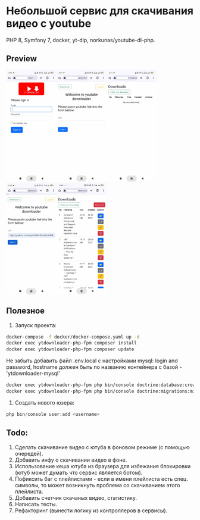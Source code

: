 # Небольшой сервис для скачивания видео с youtube

PHP 8, Symfony 7, docker, yt-dlp, norkunas/youtube-dl-php.

## Preview  
<img src="documentation/readmemd-images/1.jpg" alt="Login page" height="300"><img src="documentation/readmemd-images/2.jpg" alt="Login page" height="300"><img src="documentation/readmemd-images/3.jpg" alt="Login page" height="300"><img src="documentation/readmemd-images/4.jpg" alt="Login page" height="300"><img src="documentation/readmemd-images/5.jpg" alt="Login page" height="300">

## Полезное  
1. Запуск проекта:
``` bash
docker-compose -f docker/docker-compose.yaml up -d
docker exec ytdownloader-php-fpm composer install
docker exec ytdownloader-php-fpm composer update
```
Не забыть добавить файл .env.local с настройками mysql: login and password, hostname должен быть по названию контейнера с базой - 'ytdownloader-mysql'
``` bash
docker exec ytdownloader-php-fpm php bin/console doctrine:database:create
docker exec ytdownloader-php-fpm php bin/console doctrine:migrations:migrate
```
1. Создать нового юзера:
```php
php bin/console user:add <username>
``` 

## Todo:
1. Сделать скачивание видео с ютуба в фоновом режиме (с помощью очередей).
2. Добавить инфу о скачивании видео в фоне.
3. Использование кеша ютуба из браузера для избежания блокировки (ютуб может думать что сервис является ботом).
4. Пофиксить баг с плейлистами - если в имени плейлиста есть спец. символы, то может возникнуть проблема со скачиванием этого плейлиста.
5. Добавить счетчик скачаных видео, статистику.
6. Написать тесты.
7. Рефакторинг (вынести логику из контроллеров в сервисы).
